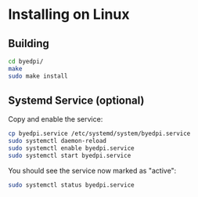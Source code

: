 # Installing on Linux

## Building
```sh
cd byedpi/
make
sudo make install
```

## Systemd Service (optional)

Copy and enable the service:

```sh
cp byedpi.service /etc/systemd/system/byedpi.service
sudo systemctl daemon-reload
sudo systemctl enable byedpi.service
sudo systemctl start byedpi.service
```

You should see the service now marked as "active":
```sh
sudo systemctl status byedpi.service
```